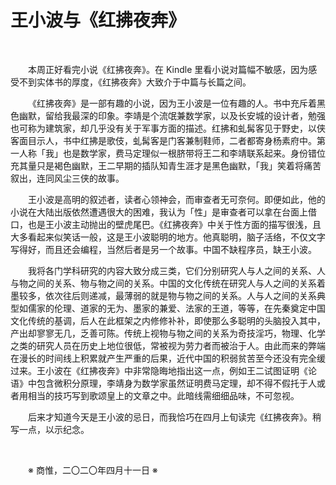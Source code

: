 # 王小波与《红拂夜奔》

&emsp;&emsp;

&emsp;&emsp;本周正好看完小说《红拂夜奔》。在 Kindle 里看小说对篇幅不敏感，因为感受不到实体书的厚度，《红拂夜奔》大致介于中篇与长篇之间。

&emsp;&emsp;《红拂夜奔》是一部有趣的小说，因为王小波是一位有趣的人。书中充斥着黑色幽默，留给我最深的印象。李靖是个流氓兼数学家，以及长安城的设计者，勉强也可称为建筑家，却几乎没有关于军事方面的描述。红拂和虬髯客见于野史，以侠客面目示人，书中红拂是歌伎，虬髯客是门客兼制鞋师，二者都寄身杨素府中。第一人称「我」也是数学家，费马定理似一根脐带将王二和李靖联系起来。身份错位充其量只是褐色幽默，王二早期的插队知青生涯才是黑色幽默，「我」笑着将痛苦叙出，连同风尘三侠的故事。

&emsp;&emsp;王小波是高明的叙述者，读者心领神会，而审查者无可奈何。即便如此，他的小说在大陆出版依然遭遇很大的困难，我认为「性」是审查者可以拿在台面上借口，也是王小波主动抛出的壁虎尾巴。《红拂夜奔》中关于性方面的描写很浅，且大多看起来似笑话一般，这是王小波聪明的地方。他真聪明，脑子活络，不仅文字写得好，而且还会编程，当然后者是另一个故事。中国不缺程序员，缺王小波。

&emsp;&emsp;我将各门学科研究的内容大致分成三类，它们分别研究人与人之间的关系、人与物之间的关系、物与物之间的关系。中国的文化传统在研究人与人之间的关系着墨较多，依次往后则递减，最薄弱的就是物与物之间的关系。人与人之间的关系典型如儒家的伦理、道家的无为、墨家的兼爱、法家的王道，等等，在先秦奠定中国文化传统的基调，后人在此框架之内修修补补，即使那么多聪明的头脑投入其中，产出却寥寥无几，乏善可陈。传统上视物与物之间的关系为奇技淫巧，物理、化学之类的研究人员在历史上地位很低，常被视为劳力者而被治于人。由此而来的弊端在漫长的时间线上积累就产生严重的后果，近代中国的积弱贫苦至今还没有完全缓过来。王小波在《红拂夜奔》中非常隐晦地指出这一点，例如王二试图证明《论语》中包含微积分原理，李靖身为数学家虽然证明费马定理，却不得不假托于人或者用相当的技巧写到歌颂皇上的文章之中。此暗线需细细品味，不可忽视。

&emsp;&emsp;后来才知道今天是王小波的忌日，而我恰巧在四月上旬读完《红拂夜奔》。稍写一点，以示纪念。

&emsp;&emsp;

&emsp;&emsp;※ 商惟，二〇二〇年四月十一日 ※